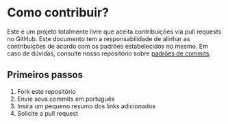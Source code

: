 # Como contribuir?
Este é um projeto totalmente livre que aceita contribuições via pull requests no GitHub. Este documento tem a responsabilidade de alinhar as contribuições de acordo com os padrões estabelecidos no mesmo. Em caso de dúvidas, consulte nosso repositório sobre [padrões de commits](https://github.com/iuricode/padroes-de-commits).

## Primeiros passos
1. Fork este repositório
2. Envie seus commits em português
3. Insira um pequeno resumo dos links adicionados
4. Solicite a pull request
